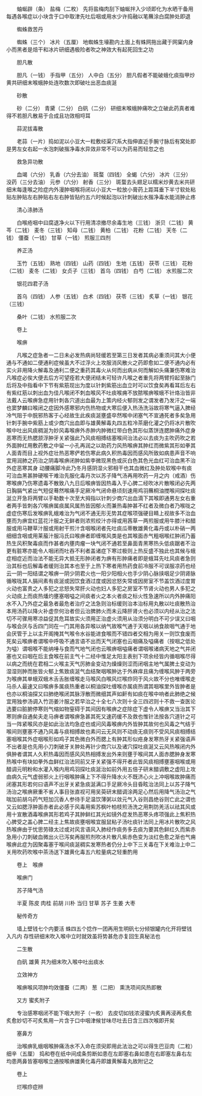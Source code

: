 <!-- { "loadSidebar": true } -->
　　蚰蜒辟（条） 盐梅（二枚） 先将盐梅肉刮下蚰蜒拌入少顷即化为水晒干备用每遇各喉症以小块含于口中取津先吐后咽或用水少许捣融以笔蘸涂白腐肿处即退

　　蜘蛛救苦丹

　　蜘蛛（三个） 冰片（五厘） 地蜘蛛生壕勘内土面上有蛛网拖出藏于网窠内身小而黑者是焙干和冰片研细遇极险者吹之神效大有起死回生之功

　　胆凡散

　　胆凡（一钱） 手指甲（五分） 人中白（五分） 胆凡假者不能破蛾化痰指甲炒黄共研细末喉蛾肿处连吹数次即破吐出恶血痰涎

　　砂散

　　砂（二分） 青黛（二分） 白矾（二分） 研细末喉蛾肿痛吹之立破此药真者难得不若胆凡散易于合成且功效相埒耳

　　蒜泥拔毒散

　　老蒜（一片）捣如泥以小豆大一粒敷经渠穴系大指伸直近手腕寸脉后有窝处即是男左女右起一水泡刺破揩净毒水异效非常不可以为药易而轻忽之也

　　救急异功散

　　血竭（六分） 乳香（六分去油） 斑蝥（四钱） 全蝎（六分） 冰片（三分） 没药（三分去油） 元参（六分） 射香（三分） 斑蝥去头翅足以糯米炒黄去米共研细末每逢喉之险症内外漫肿咽喉将闭以小豆大一粒放小膏药上距耳垂下半寸软处粘贴左肿贴左右肿贴右左右肿皆贴约五六时候起泡以针刺破出水揩净毒水能消肿止疼

　　清心涤肺汤

　　白喉疮咽中曰腐退净火以下行用清凉撤尽余毒生地（三钱） 浙贝（二钱） 黄芩（二钱） 麦冬（三钱） 知母（二钱） 黄柏（二钱） 花粉（二钱） 天冬（二钱） 僵蚕（一钱） 甘草（一钱） 煎服三四剂

　　养正汤

　　玉竹（五钱） 熟地（四钱） 山药（四钱） 生地（五钱） 茯苓（三钱） 花粉（二钱） 麦冬（二钱） 女贞子（三钱） 首乌（四钱） 白芍（二钱） 水煎服二次

　　银花四君子汤

　　首乌（四钱） 人参（五钱） 白术（四钱） 茯苓（三钱） 炙草（一钱） 银花（三钱）

　　桑叶（二钱） 水煎服二次

　　卷上

　　喉痹

　　凡喉之症急者一二日未必发热病尚轻缓若至第三日发者其病必重须问其大小便通与不通如二便通利症候虽大不过浮火上攻服消风散火之药即愈如二便不通内必有实火非用降火解毒及通利二便之重药其毒火从何而出病从何而解如头痛兼伤寒难治凡喉症必俟大便去后方可望痊若大便闭结未可轻许凡喉之者重先将两臂捋起至脉门后将及中指看中下节有紫筋现出为度以针刺紫筋出血立时可以饮食矣再看耳后左右有紫红筋以刺出血为佳凡喉闭不刺血喉风不吐痰喉痈不放脓喉痹喉蛾不针烙治皆非法戴人云喉痹急症用针刺各穴道出血最为上策内经火郁则发之谓发者乃发汗之一端也窦梦麟曰喉闭之症因外感寒邪内伤热物或大寒后便入热汤洗浴故将寒气逼入脾经冷气阻于中脘邪热客于心经故生此疾痰涎壅盛卒然喉中闭塞气不宣通死者多矣急用针刺手腕中紫筋上或少商穴出血即与雄黄解毒丸四五粒冷茶磨化灌之仍将冰片散吹喉中吐出风痰稠涎为妙风毒喉痹外赤肿内肿微红带白色其形似蒸饼连腮肿痛外症身恶寒而无热腮颔浮肿牙关紧强此乃风痰相搏结塞喉间治法必以去痰为主吹药吹之若外面肿红用敷药敷之中留一小孔再润之以助药力风热喉痹其肿红而微紫其形如拳其人面青而目上视外症壮热恶寒俨若伤寒此病久积热毒因而感风所致如病患声音不响宜用润肺之药治之阴毒喉痹闭肿如紫李微现黑色或灰白色其色光血红可治血黑不治外症恶寒其身 动腰痛脚冷此乃冬月感阴湿火邪相干也其血微红及肿处软喉中有痰可治血黑甚肿硬喉干难治先服化毒丹次以苏子降气汤再用吹药一月之内（戒酒）伤寒喉痹乃伤寒遗毒不散致八九日后喉痹皆因热毒入于心脾二经吹冰片散喉闭必先两日胸膈气紧出气短促蓦然喉痛手足厥冷气闭命悬顷刻速用鸡羽蘸桐油搅喉间探吐痰涎立开急将两臂以手勒数十次至大拇指以针刺少商穴出血滴下其喉即通男左女右重者两手皆刺各穴喉痹属痰属风属热皆因郁火而兼热毒肿甚不红者及微白者乃喉咙之虚症伤寒后发喉痹乳蛾难治为气闭不通无形无势其症喉项强硬目睛上视故多不治血壅而为痹宜红蓝花汁服之无鲜者则浓煎绞汁亦得或用茜草一两煎服或用牛膝汁和醋服或用马鞭草汁服或用射干煎汁含咽喉闭者先吐痰瓜蒂散雄黄化毒丹或以朴硝一两细细含咽或用莱菔汁服冯氏曰喉痹者即缠喉风类是也其喉面赤气粗咽喉红肿闭乃蓄热生风积聚毒痰而作甚者内壅肉瘤一块气闭不通若至鼻面青黑寒热头低痰踞者不治更有脏寒亦能令人咽闭而吐吞不利者盖诸症下寒过极则上热反盛不独此也其候与蛾症相症近而治法不能无异大抵无形肿闭者为痹有形肿痛者即是蛾耳先吐风痰者急则治其标也后解毒者缓则治其本也至于上热下寒者用热药食前冷服不可误服凉药也经云一阴一阳结谓之喉痹一阴少阴君火也一阳少阳相火也手少阴心脉挟咽足少阴肾脉循喉咙其人膈间素有痰涎或因饮食酒过度或因忿怒失常或因房室不节盖饮酒过度胃火动也富贵之人多犯之忿怒失常肝火动也妇人多犯之房室不节肾火动也男人多犯之火动痰上而痰热燔灼壅塞咽嗌之间痰者火之本火者痰之标火性急速所以内外肿痛阳水不入乃外症之最急者最危者治疗之法急则治标缓则治本治标用丸散以吐痰散热治本用汤药以降火补虚奈何治者但云治脾肺火而未云降肝肾火也必须以内经从治之法切不可骤用寒凉益促其危耳故实火须用正治虚火须用从治须分明白不可少误又曰咽与喉会厌与舌四门同在一门其用各异喉以纳气故喉气通于天咽以纳食故咽气通于地会厌管于上以主开阁掩其气喉令水谷能进食喉而不错四者交相为用关一则饮食废而死矣云喉痹者谓喉中呼吸不通言语不出而天气闭塞也云咽痛及嗌痛者（按咽之低处为嗌）谓咽喉不能纳唾与食而气地气闭也云喉痹咽嗌痛者谓咽喉诸病天地之气并闭塞也又曰咽在后主食喉在前主气十二经中惟足太阳主表别下项余经皆内循咽喉尽得以病之而统在君相二火喉主天气厉肺金变动为燥燥则涩而闭咽主地气属脾土变动为湿湿则肿而胀皆火郁上焦致痰涎气血结聚咽喉肿达于外麻痒且痛为缠喉风肿于两旁为喉痹其单蛾双蛾木舌舌胀缠喉走马喉风白喉风烂喉痧同于风火故不分也唯缠喉走马杀人最速又曰喉痹多属痰热重者以桐油探吐缠喉亦属痰热谓其咽喉里外皆肿者是也亦以桐油探又曰肺绝喉闭其脉浮散而微细其声如鼾有如痰在喉中响者此肺绝之候宜用独参汤调入竹沥姜汁服之若早治之十全七八次则十全三四迟则十不救一查医论选要曰脏腑停寒则气缩如物窒碍于其间因有喉痹之症除症下虚令人喉痹又当治其下寒则痹自通矣夫走马痹者谓喉痹急甚其死又速药缓不及救也惟针法按各穴道针之可当一阵紧喉风亦是如此治法均急症也或问风毒喉痹内外皆肿其故何也风毒之气结于喉间则壅塞不通乃风毒与痰相搏故也素问云无风则不动痰无痰则不受风风痰相搏结塞咽喉其外症咽喉形如鸡子其色微白外而腮上有肿其形似疮身发寒热牙关紧强语声不出者是也先用小刀刺破牙关肿处再针少商穴以及诸穴探吐痰涎又云风热喉闭内外俱肿者谓其人久积热毒因而感风风热相搏发出外来则壅于喉间其人面赤腮肿身发寒热喉中有块如拳外血鲜红治法同前又牙关紧强不得开者此皆风痰相搏壅塞咽喉或用醋调元明粉和水灌入喉内用鸡羽探吐痰涎治如前外用五倍子研末醋调敷之虚阳上攻由病久元气虚弱邪火上行咽喉肿痛上下不得升降水火不既济心火上冲咽喉故肿痛而闭塞其形若何曰语声不出牙关紧急痰涎满口手足厥冷头目昏眩治法同上以苏子降气汤治之喉痹厥重不省人事目张直视可用吴萸研末醋调涂两足心然后用降气汤治之气喘加前胡乌药气短加沉香人参待手足温饮薄粥以敛元气入谷则昌绝谷则亡此之谓也又云如腮浮肿面赤者此必感于风毒用紫苏枫叶柏枝煎汤洗之用荆防羌活以祛其风或用十宣散酒毒喉痹其形若鸡子其肿鲜红其光如镜外症发热恶寒头疼项强此上焦积热心脾受之盖心脾二经主上焦故痰壅咽喉宜服鼠粘子汤吐痰针法同上用冰片散吹之风热喉痹由于忧思劳碌太过或对风言语风入肺经作痰务多去痰为要其色鲜红久而紫赤急用小刀刺破血微出火已泻矣再服煎剂吹冰片散凡紫赤色变为淡红色愈之渐也气痈喉痹此症为因聚毒塞于喉间痰涎稠实发寒热者仍分上中下三关毒在下关难治上中二关用吹药吹喉中茶汤送下雄黄化毒五六粒量病之轻重酌用

　　卷上　喉痹

　　喉痹门

　　苏子降气汤

　　半夏 陈皮 肉桂 前胡 川朴 当归 甘草 苏子 生姜 大枣

　　秘传奇方

　　墙上壁钱七个内要活 蛛四五个捻作一团再用生明矾七分倾银罐内化开将壁钱入凡内 存性研细末吹入喉中立时就效虽将势甚危亦复回生真秘法也

　　二生散

　　白矾 雄黄 共为细末吹入喉中吐出痰水

　　立效神方

　　喉痹喉风项肿均效僵蚕（二两） 葱（二把） 熏洗项间风热即散

　　又方 蜜炙附子

　　专治感寒咽闭不能下咽大附子（一枚） 去皮切如钱浓浸蜜内炙黄再浸再炙愈炙愈妙切不可炙焦用一片含于口中咽津候甘味尽吐去日含三四次喉即开矣

　　塞鼻方

　　治喉痹乳蛾咽喉肿痛汤水不入命在须臾即用此法治之可以得生巴豆肉（二粒） 细辛（五厘） 捣和卷在纸中间成条剪断如患在左即塞右鼻如患在右即塞左鼻右左均患两鼻皆塞咽喉立通按喉痹雄黄化毒丹即雄黄解毒丸故附记之

　　卷上

　　烂喉痧症辨

